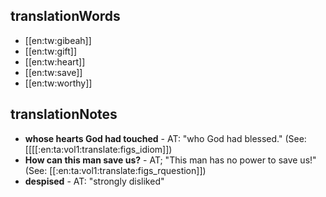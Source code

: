 ## translationWords

* [[en:tw:gibeah]]
* [[en:tw:gift]]
* [[en:tw:heart]]
* [[en:tw:save]]
* [[en:tw:worthy]]

## translationNotes

* **whose hearts God had touched** - AT: "who God had blessed." (See: [[[[:en:ta:vol1:translate:figs_idiom]])
* **How can this man save us?** - AT; "This man has no power to save us!" (See: [[:en:ta:vol1:translate:figs_rquestion]])
* **despised** - AT: "strongly disliked"

